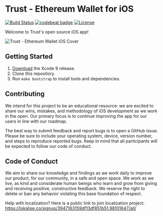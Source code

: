 # Trust - Ethereum Wallet for iOS

[![Build Status](https://travis-ci.org/TrustWallet/trust-wallet-ios.svg?branch=master)](https://travis-ci.org/TrustWallet/trust-wallet-ios)
[![codebeat badge](https://codebeat.co/badges/85e77485-ab60-4b53-9c40-de96b5ee9b75)](https://codebeat.co/projects/github-com-trustwallet-trust-wallet-ios-master)
[![License](https://img.shields.io/badge/license-GPL3-green.svg?style=flat)](https://github.com/fastlane/fastlane/blob/master/LICENSE)

Welcome to Trust's open source iOS app!

![Trust - Ethereum Wallet iOS Cover](https://raw.githubusercontent.com/TrustWallet/trust-wallet-ios/master/resources/iphone_cover.png)

## Getting Started

1. [Download](https://developer.apple.com/xcode/download/) the Xcode 9 release.
1. Clone this repository.
1. Run `make bootstrap` to install tools and dependencies.

## Contributing

We intend for this project to be an educational resource: we are excited to
share our wins, mistakes, and methodology of iOS development as we work
in the open. Our primary focus is to continue improving the app for our users in
line with our roadmap.

The best way to submit feedback and report bugs is to open a GitHub issue.
Please be sure to include your operating system, device, version number, and
steps to reproduce reported bugs. Keep in mind that all participants will be
expected to follow our code of conduct.

## Code of Conduct

We aim to share our knowledge and findings as we work daily to improve our
product, for our community, in a safe and open space. We work as we live, as
kind and considerate human beings who learn and grow from giving and receiving
positive, constructive feedback. We reserve the right to delete or ban any
behavior violating this base foundation of respect.

Help with localization?
Here is a public link to join localization project: https://lokalise.co/signup/3947163159df13df851b51.98101647/all/
